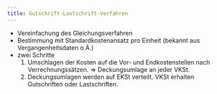 ```yaml
---
title: Gutschrift-Lastschrift-Verfahren
---
```

- Vereinfachung des Gleichungsverfahren
- Bestimmung mit Standardkostenansatz pro Einheit (bekannt aus Vergangenheitsdaten o.Ä.)
- zwei Schritte
  1. Umschlagen der Kosten auf die Vor- und Endkostenstellen nach Verrechnungssätzen. $\Rightarrow$ Deckungsumlage an jeder VKSt.
  2. Deckungsumlagen werden auf EKSt verteilt. VKSt erhalten Gutschriften oder Lastschriften.
